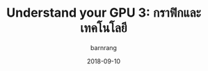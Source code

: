 ---
layout: post
title:  "Understand your GPU 3: กราฟิกและเทคโนโลยี"
date:   2018-09-10
categories: computer
author: barnrang
series: gpu
chapter: 3
---